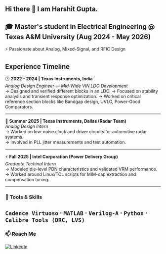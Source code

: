 ## Hi there 👋 I am Harshit Gupta.
🎓 Master's student in Electrical Engineering @ Texas A&M University (Aug 2024 - May 2026)
--
⚡ Passionate about Analog, Mixed-Signal, and RFIC Design  

## Experience Timeline
🕒 **2022 – 2024 | Texas Instruments, India**  
*Analog Design Engineer — Mid-Wide VIN LDO Development*  
→ Designed and verified different blocks in an LDO. 
→ Focused on stability analysis and transient response optimization.
→ Worked on critical reference section blocks like Bandgap design, UVLO, Power-Good Comparators.

---

💼 **Summer 2025 | Texas Instruments, Dallas (Radar Team)**  
*Analog Design Intern*  
→ Worked on low-noise clock and driver circuits for automotive radar systems.  
→ Involved in PLL jitter measurements and test automation.  

---

⚡ **Fall 2025 | Intel Corporation (Power Delivery Group)**  
*Graduate Techinal Intern*  
→ Modeled die-level PDN characteristics and validated VRM performance.  
→ Worked around Linux/TCL scripts for MIM-cap extraction and compensation tuning. 

---
### 🧰 Tools & Skills
`Cadence Virtuoso`  · `MATLAB` · `Verilog-A` · `Python`  · `Calibre Tools (DRC, LVS)`   
---
### 📫 Reach Me
[![LinkedIn](https://img.shields.io/badge/LinkedIn-Profile-blue)](https://www.linkedin.com/in/harshit-gupta-36b1a3182/) 
<!--
**HarshitTAMU/HarshitTAMU** is a ✨ _special_ ✨ repository because its `README.md` (this file) appears on your GitHub profile.

Here are some ideas to get you started:

- 🔭 I’m currently working on ...
- 🌱 I’m currently learning ...
- 👯 I’m looking to collaborate on ...
- 🤔 I’m looking for help with ...
- 💬 Ask me about ...
- 📫 How to reach me: ...
- 😄 Pronouns: ...
- ⚡ Fun fact: ...
-->
